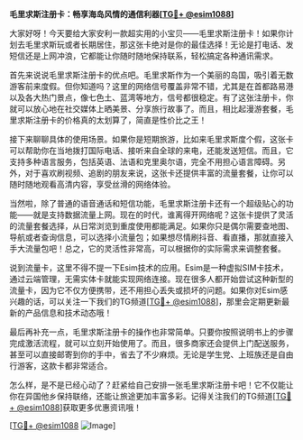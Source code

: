 **毛里求斯注册卡：畅享海岛风情的通信利器[[TG💪+ @esim1088](https://t.me/s/esim1088)]**

大家好呀！今天要给大家安利一款超实用的小宝贝——毛里求斯注册卡！如果你计划去毛里求斯玩或者长期居住，那这张卡绝对是你的最佳选择！无论是打电话、发短信还是上网冲浪，它都能让你随时随地保持联系，轻松搞定各种通讯需求。

首先来说说毛里求斯注册卡的优点吧。毛里求斯作为一个美丽的岛国，吸引着无数游客前来度假。但你知道吗？这里的网络信号覆盖非常不错，尤其是在首都路易港以及各大热门景点，像七色土、蓝湾等地方，信号都很稳定。有了这张注册卡，你就可以放心地在社交媒体上晒美景、分享旅行故事了。而且，相比起漫游套餐，毛里求斯注册卡的价格真的太划算了，简直是性价比之王！

接下来聊聊具体的使用场景。如果你是短期旅游，比如来毛里求斯度个假，这张卡可以帮助你在当地拨打国际电话、接听来自全球的来电，还能发送短信。而且，它支持多种语言服务，包括英语、法语和克里奥尔语，完全不用担心语言障碍。另外，对于喜欢刷视频、追剧的朋友来说，这张卡还提供丰富的流量套餐，让你可以随时随地观看高清内容，享受丝滑的网络体验。

当然啦，除了普通的语音通话和短信功能，毛里求斯注册卡还有一个超级贴心的功能——就是支持数据流量上网。现在的时代，谁离得开网络呢？这张卡提供了灵活的流量套餐选择，从日常浏览到重度使用都能满足。如果你只是偶尔需要查地图、导航或者查询信息，可以选择小流量包；如果想尽情刷抖音、看直播，那就直接入手大流量包吧！总之，它的灵活性非常高，可以根据你的实际需求来调整套餐。

说到流量卡，这里不得不提一下Esim技术的应用。Esim是一种虚拟SIM卡技术，通过云端管理，无需实体卡就能实现网络连接。现在很多人都开始尝试这种新型的流量卡，因为它不仅方便携带，还不用担心丢失或损坏的问题。如果你对Esim感兴趣的话，可以关注一下我们的TG频道[[TG💪+ @esim1088](https://t.me/s/esim1088)]，那里会定期更新最新的产品信息和技术动态哦！

最后再补充一点，毛里求斯注册卡的操作也非常简单。只要你按照说明书上的步骤完成激活流程，就可以立刻开始使用了。而且，很多商家还会提供上门配送服务，甚至可以直接邮寄到你的手中，省去了不少麻烦。无论是学生党、上班族还是自由行游客，这款卡都非常适合。

怎么样，是不是已经心动了？赶紧给自己安排一张毛里求斯注册卡吧！它不仅能让你在异国他乡保持联络，还能让旅途更加丰富多彩。记得关注我们的TG频道[[TG💪+ @esim1088](https://t.me/s/esim1088)]获取更多优惠资讯哦！

[[TG💪+ @esim1088](https://t.me/s/esim1088) ![Image](https://i.postimg.cc/4NQfJmqS/Snipaste-2025-05-13-00-14-12.png)]